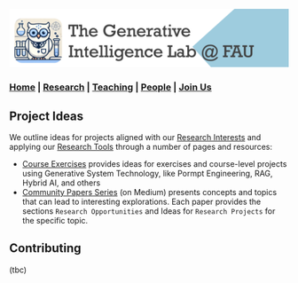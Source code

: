 ![GeniLab-banner](./images/genilab-banner.png)

### [Home](README.md) | [Research](RESEARCH.md) | [Teaching](TEACHING.md) | [People](PEOPLE.md) | [Join Us](JOINUS.md)


## Project Ideas

We outline ideas for projects aligned with our [Research Interests](README.md#research-interests) and applying our [Research Tools](README.md#research-tools) through a number of pages and resources:

* [Course Exercises](docs/EXERCISES.md) provides ideas for exercises and course-level projects using Generative System Technology, like Pormpt Engineering, RAG, Hybrid AI, and others
* [Community Papers Series](https://medium.com/generative-intelligence-lab/community-papers-series-ebacc91b47ea) (on Medium) presents concepts and topics that can lead to interesting explorations. Each paper provides the sections ``Research Opportunities`` and Ideas for ``Research Projects`` for the specific topic.



## Contributing 

(tbc)
